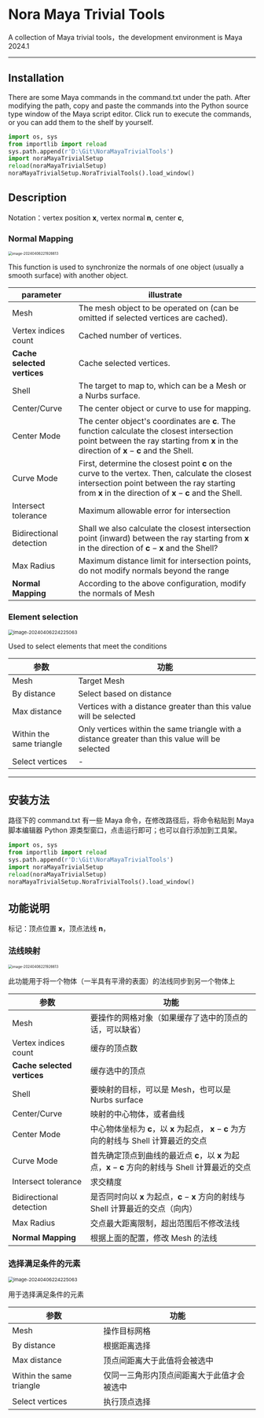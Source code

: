 # Nora Maya Trivial Tools
 A collection of Maya trivial tools，the development environment is Maya 2024.1

------

## Installation

There are some Maya commands in the command.txt under the path. After modifying the path, copy and paste the commands into the Python source type window of the Maya script editor. Click run to execute the commands, or you can add them to the shelf by yourself.

```python
import os, sys
from importlib import reload
sys.path.append(r'D:\Git\NoraMayaTrivialTools')
import noraMayaTrivialSetup
reload(noraMayaTrivialSetup)
noraMayaTrivialSetup.NoraTrivialTools().load_window()
```

## Description

Notation：vertex position $\mathbf{x}$, vertex normal $\mathbf{n}$, center  $\mathbf{c}$, 

### Normal Mapping

<img src="README.assets/image-20240406221926613.png" alt="image-20240406221926613" style="zoom:50%;" />

This function is used to synchronize the normals of one object (usually a smooth surface) with another object.

| parameter                   | illustrate                                                   |
| --------------------------- | ------------------------------------------------------------ |
| Mesh                        | The mesh object to be operated on (can be omitted if selected vertices are cached). |
| Vertex indices count        | Cached number of vertices.                                   |
| **Cache selected vertices** | Cache selected vertices.                                     |
| Shell                       | The target to map to, which can be a Mesh or a Nurbs surface. |
| Center/Curve                | The center object or curve to use for mapping.               |
| Center Mode                 | The center object's coordinates are $\mathbf{c}$. The function calculate the closest intersection point between the ray starting from $\mathbf{x}$ in the direction of $\mathbf{x} - \mathbf{c}$ and the Shell. |
| Curve Mode                  | First, determine the closest point $\mathbf{c}$ on the curve to the vertex. Then, calculate the closest intersection point between the ray starting from $\mathbf{x}$ in the direction of $\mathbf{x} - \mathbf{c}$ and the Shell. |
| Intersect tolerance         | Maximum allowable error for intersection                     |
| Bidirectional detection     | Shall we also calculate the closest intersection point (inward) between the ray starting from $\mathbf{x}$ in the direction of $\mathbf{c} - \mathbf{x}$ and the Shell? |
| Max Radius                  | Maximum distance limit for intersection points, do not modify normals beyond the range |
| **Normal Mapping**          | According to the above configuration, modify the normals of Mesh |

### Element selection

<img src="README.assets/image-20240406224225063.png" alt="image-20240406224225063" style="zoom: 67%;" />

Used to select elements that meet the conditions

| 参数                     | 功能                                                         |
| ------------------------ | ------------------------------------------------------------ |
| Mesh                     | Target Mesh                                                  |
| By distance              | Select based on distance                                     |
| Max distance             | Vertices with a distance greater than this value will be selected |
| Within the same triangle | Only vertices within the same triangle with a distance greater than this value will be selected |
| Select vertices          | -                                                            |



------

## 安装方法

路径下的 command.txt 有一些 Maya 命令，在修改路径后，将命令粘贴到 Maya 脚本编辑器 Python 源类型窗口，点击运行即可；也可以自行添加到工具架。

```python
import os, sys
from importlib import reload
sys.path.append(r'D:\Git\NoraMayaTrivialTools')
import noraMayaTrivialSetup
reload(noraMayaTrivialSetup)
noraMayaTrivialSetup.NoraTrivialTools().load_window()
```

## 功能说明

标记：顶点位置 $\mathbf{x}$，顶点法线 $\mathbf{n}$，

### 法线映射

<img src="README.assets/image-20240406221926613.png" alt="image-20240406221926613" style="zoom:50%;" />

此功能用于将一个物体（一半具有平滑的表面）的法线同步到另一个物体上

| 参数                        | 功能                                                         |
| --------------------------- | ------------------------------------------------------------ |
| Mesh                        | 要操作的网格对象（如果缓存了选中的顶点的话，可以缺省）       |
| Vertex indices count        | 缓存的顶点数                                                 |
| **Cache selected vertices** | 缓存选中的顶点                                               |
| Shell                       | 要映射的目标，可以是 Mesh，也可以是 Nurbs surface            |
| Center/Curve                | 映射的中心物体，或者曲线                                     |
| Center Mode                 | 中心物体坐标为 $\mathbf{c}$，以 $\mathbf{x}$ 为起点， $\mathbf{x} - \mathbf{c}$ 为方向的射线与 Shell 计算最近的交点 |
| Curve Mode                  | 首先确定顶点到曲线的最近点 $\mathbf{c}$，以 $\mathbf{x}$ 为起点，$\mathbf{x} - \mathbf{c}$ 方向的射线与 Shell 计算最近的交点 |
| Intersect tolerance         | 求交精度                                                     |
| Bidirectional detection     | 是否同时向以 $\mathbf{x}$ 为起点，$\mathbf{c} - \mathbf{x}$ 方向的射线与 Shell 计算最近的交点（向内） |
| Max Radius                  | 交点最大距离限制，超出范围后不修改法线                       |
| **Normal Mapping**          | 根据上面的配置，修改 Mesh 的法线                             |

### 选择满足条件的元素

<img src="README.assets/image-20240406224225063.png" alt="image-20240406224225063" style="zoom: 67%;" />

用于选择满足条件的元素

| 参数                     | 功能                                       |
| ------------------------ | ------------------------------------------ |
| Mesh                     | 操作目标网格                               |
| By distance              | 根据距离选择                               |
| Max distance             | 顶点间距离大于此值将会被选中               |
| Within the same triangle | 仅同一三角形内顶点间距离大于此值才会被选中 |
| Select vertices          | 执行顶点选择                               |















